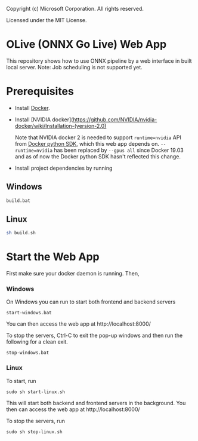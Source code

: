 Copyright (c) Microsoft Corporation. All rights reserved.

Licensed under the MIT License.


# OLive (ONNX Go Live) Web App

This repository shows how to use ONNX pipeline by a web interface in built local server. Note: Job scheduling is not supported yet. 

# Prerequisites
- Install [Docker](https://docs.docker.com/install/).

- Install [NVIDIA docker](https://github.com/NVIDIA/nvidia-docker/wiki/Installation-(version-2.0)

    Note that NVIDIA docker 2 is needed to support `runtime=nvidia` API from [Docker python SDK](https://github.com/docker/docker-py), which this web app depends on. `--runtime=nvidia` has been replaced by `--gpus all` since Docker 19.03 and as of now the Docker python SDK hasn't reflected this change. 

- Install project dependencies by running 
## Windows
```bash
build.bat
```

## Linux
```bash
sh build.sh
```

# Start the Web App
First make sure your docker daemon is running. Then, 

### Windows
On Windows you can run to start both frontend and backend servers
```
start-windows.bat
```
You can then access the web app at http://localhost:8000/

To stop the servers, Ctrl-C to exit the pop-up windows and then run the following for a clean exit.
```
stop-windows.bat
```

### Linux
To start, run
```
sudo sh start-linux.sh
```
This will start both backend and frontend servers in the background. You then can access the web app at http://localhost:8000/

To stop the servers, run
```
sudo sh stop-linux.sh
```


